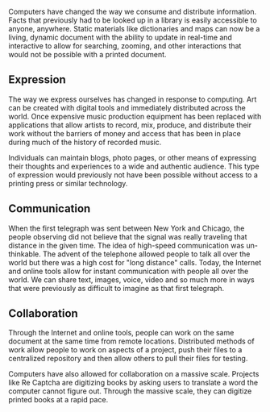 

Computers have changed the way we consume and distribute information.  Facts that previously had to be looked up in a library is easily accessible to anyone, anywhere.  Static materials like dictionaries and maps can now be a living, dynamic document with the ability to update in real-time and interactive to allow for searching, zooming, and other interactions that would not be possible with a printed document.

## Expression
The way we express ourselves has changed in response to computing.  Art can be created with digital tools and immediately distributed across the world.  Once expensive music production equipment has been replaced with applications that allow artists to record, mix, produce, and distribute their work without the barriers of money and access that has been in place during much of the history of recorded music.

Individuals can maintain blogs, photo pages, or other means of expressing their thoughts and experiences to a wide and authentic audience.  This type of expression would previously not have been possible without access to a printing press or similar technology.

## Communication
When the first telegraph was sent between New York and Chicago, the people observing did not believe that the signal was really traveling that distance in the given time.  The idea of high-speed communication was un-thinkable.  The advent of the telephone allowed people to talk all over the world but there was a high cost for "long distance" calls.  Today, the Internet and online tools allow for instant communication with people all over the world.  We can share text, images, voice, video and so much more in ways that were previously as difficult to imagine as that first telegraph.

## Collaboration
Through the Internet and online tools, people can work on the same document at the same time from remote locations.  Distributed methods of work allow people to work on aspects of a project, push their files to a centralized repository and then allow others to pull their files for testing.  

Computers have also allowed for collaboration on a massive scale.  Projects like Re Captcha are digitizing books by asking users to translate a word the computer cannot figure out.  Through the massive scale, they can digitize printed books at a rapid pace.